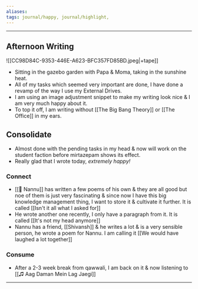 ```yaml
---
aliases: 
tags: journal/happy, journal/highlight,
---
```


---
## Afternoon Writing
![[CC98D84C-9353-446E-A623-BFC357FD85BD.jpeg|+tape]]
- Sitting in the gazebo garden with Papa & Moma, taking in the sunshine heat. 
- All of my tasks which seemed very important are done, I have done a revamp of the way I use my External Drives.
- I am using an image adjustment snippet to make my writing look nice & I am very much happy about it.
- To top it off, I am writing without [[The Big Bang Theory]] or [[The Office]] in my ears.

## Consolidate
- Almost done with the pending tasks in my head & now will work on the student faction before mirtazepam shows its effect.
- Really glad that I wrote today, *extremely happy!* 
### Connect
- [[👤 Nannu]] has written a few poems of his own & they are all good but noe of them is just very fascinating & since now I have this big knowledge management thing, I want to store it & cultivate it further. It is called [[Isn't it all what I asked for]]
- He wrote another one recently, I only have a paragraph from it. It is called [[It's not my head anymore]]
- Nannu has a friend, [[Shivansh]] & he writes a lot & is a very sensible person, he wrote a poem for Nannu. I am calling it [[We would have laughed a lot together]]
### Consume
- After a 2-3 week break from qawwali, I am back on it & now listening to [[♫ Aag Daman Mein Lag Jaegi]]
---  
  
